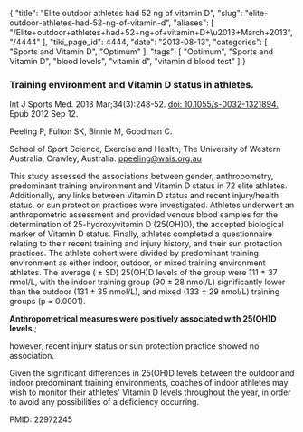 {
    "title": "Elite outdoor athletes had 52 ng of vitamin D",
    "slug": "elite-outdoor-athletes-had-52-ng-of-vitamin-d",
    "aliases": [
        "/Elite+outdoor+athletes+had+52+ng+of+vitamin+D+\u2013+March+2013",
        "/4444"
    ],
    "tiki_page_id": 4444,
    "date": "2013-08-13",
    "categories": [
        "Sports and Vitamin D",
        "Optimum"
    ],
    "tags": [
        "Optimum",
        "Sports and Vitamin D",
        "blood levels",
        "vitamin d",
        "vitamin d blood test"
    ]
}


### Training environment and Vitamin D status in athletes.

Int J Sports Med. 2013 Mar;34(3):248-52. [doi: 10.1055/s-0032-1321894.](https://doi.org/10.1055/s-0032-1321894.) Epub 2012 Sep 12.

Peeling P, Fulton SK, Binnie M, Goodman C.

School of Sport Science, Exercise and Health, The University of Western Australia, Crawley, Australia. ppeeling@wais.org.au

This study assessed the associations between gender, anthropometry, predominant training environment and Vitamin D status in 72 elite athletes. Additionally, any links between Vitamin D status and recent injury/health status, or sun protection practices were investigated. Athletes underwent an anthropometric assessment and provided venous blood samples for the determination of 25-hydroxyvitamin D (25(OH)D), the accepted biological marker of Vitamin D status. Finally, athletes completed a questionnaire relating to their recent training and injury history, and their sun protection practices. The athlete cohort were divided by predominant training environment as either indoor, outdoor, or mixed training environment athletes. The average ( ± SD) 25(OH)D levels of the group were 111 ± 37 nmol/L, with the indoor training group (90 ± 28 nmol/L) significantly lower than the outdoor (131 ± 35 nmol/L), and mixed (133 ± 29 nmol/L) training groups (p = 0.0001). 

 **Anthropometrical measures were positively associated with 25(OH)D levels** ;

however, recent injury status or sun protection practice showed no association. 

Given the significant differences in 25(OH)D levels between the outdoor and indoor predominant training environments, coaches of indoor athletes may wish to monitor their athletes' Vitamin D levels throughout the year, in order to avoid any possibilities of a deficiency occurring.

PMID:     22972245